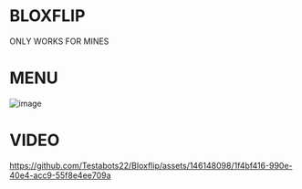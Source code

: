 # BLOXFLIP

ONLY WORKS FOR MINES

# MENU
![image](https://github.com/Testabots22/Bloxflip/assets/146148098/52efe957-7c32-455a-a45c-35784366072d)


# VIDEO
https://github.com/Testabots22/Bloxflip/assets/146148098/1f4bf416-990e-40e4-acc9-55f8e4ee709a


